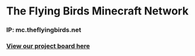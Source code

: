 # The Flying Birds Minecraft Network

### IP: mc.theflyingbirds.net
 
### [View our project board here](https://github.com/orgs/theflyingbirdsmc/projects/1)
